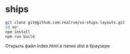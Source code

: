 # ships

```bash
git clone git@github.com:realrvm/xo-ships-layouts.git
cd xo*
npm install
npm run build
```
Открыть файл index.html в папке dist в браузере
